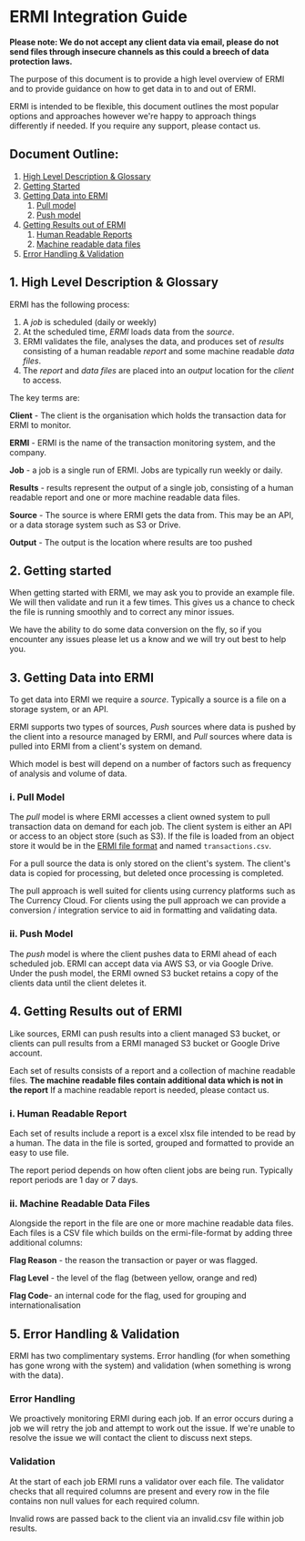 # ERMI Integration Guide

**Please note: We do not accept any client data via email, please do not send files through insecure channels as this could a breech of data protection laws.**

The purpose of this document is to provide a high level overview of ERMI and to provide guidance on how to get data in to and out of ERMI.

ERMI is intended to be flexible, this document outlines the most popular options and approaches however we're happy to approach things differently if needed. If you require any support, please contact us.

## Document Outline:

1. [High Level Description & Glossary](#1-high-level-description--glossary)
2. [Getting Started](#2-getting-started)
3. [Getting Data into ERMI](#3-getting-data-into-ermi)
	1. [Pull model](#i-pull-model)
	2. [Push model](#ii-push-model)
4. [Getting Results out of ERMI](#4-getting-results-out-of-ermi)
	1. [Human Readable Reports](#i-human-readable-report)
	2. [Machine readable data files](#ii-machine-readable-data-files)
5. [Error Handling & Validation](#5-error-handling--validation)

## 1. High Level Description & Glossary

ERMI has the following process:

1. A *job* is scheduled (daily or weekly)
2. At the scheduled time, *ERMI* loads data from the *source*.
3. ERMI validates the file, analyses the data, and produces set of *results* consisting of a human readable *report* and some machine readable *data files*. 
4. The *report* and *data files* are placed into an *output* location for the *client* to access.

The key terms are:

**Client** - The client is the organisation which holds the transaction data for ERMI to monitor.

**ERMI** - ERMI is the name of the transaction monitoring system, and the company.

**Job** - a job is a single run of ERMI. Jobs are typically run weekly or daily. 

**Results** - results represent the output of a single job, consisting of a human readable report and one or more machine readable data files.

**Source** - The source is where ERMI gets the data from. This may be an API, or a data storage system such as S3 or Drive.

**Output** - The output is the location where results are too pushed

## 2. Getting started

When getting started with ERMI, we may ask you to provide an example file. We will then validate and run it a few times. This gives us a chance to check the file is running smoothly and to correct any minor issues.

We have the ability to do some data conversion on the fly, so if you encounter any issues please let us a know and we will try out best to help you.

## 3. Getting Data into ERMI

To get data into ERMI we require a *source*. Typically a source is a file on a storage system, or an API.  

ERMI supports two types of sources, *Push* sources where data is pushed by the client into a resource managed by ERMI, and *Pull* sources where data is pulled into ERMI from a client's system on demand. 

Which model is best will depend on a number of factors such as frequency of analysis and volume of data. 

### i. Pull Model

The *pull* model is where ERMI accesses a client owned system to pull transaction data on demand for each job. The client system is either an API or access to an object store (such as S3). If the file is loaded from an object store it would be in the [ERMI file format](https://github.com/ermi-ltd/ermi-file-format) and named ````transactions.csv````.

For a pull source the data is only stored on the client's system. The client's data is copied for processing, but deleted once processing is completed.

The pull approach is well suited for clients using currency platforms such as The Currency Cloud. For clients using the pull approach we can provide a conversion / integration service to aid in formatting and validating data.

### ii. Push Model

The *push* model is where the client pushes data to ERMI ahead of each scheduled job. ERMI can accept data via AWS S3, or via Google Drive. Under the push model, the ERMI owned S3 bucket retains a copy of the clients data until the client deletes it.

## 4. Getting Results out of ERMI 

Like sources, ERMI can push results into a client managed S3 bucket, or clients can pull results from a ERMI managed S3 bucket or Google Drive account.

Each set of results consists of a report and a collection of machine readable files. **The machine readable files contain additional data which is not in the report** If a machine readable report is needed, please contact us.

### i. Human Readable Report

Each set of results include a report is a excel xlsx file intended to be read by a human. The data in the file is sorted, grouped and formatted to provide an easy to use file.

The report period depends on how often client jobs are being run. Typically report periods are 1 day or 7 days.

### ii. Machine Readable Data Files

Alongside the report in the file are one or more machine readable data files. Each files is a CSV file which builds on the ermi-file-format by adding three additional columns:

**Flag Reason** - the reason the transaction or payer or was flagged. 

**Flag Level** - the level of the flag (between yellow, orange and red)

**Flag Code**- an internal code for the flag, used for grouping and internationalisation  

## 5. Error Handling & Validation

ERMI has two complimentary systems. Error handling (for when something has gone wrong with the system) and validation (when something is wrong with the data).

### Error Handling

We proactively monitoring ERMI during each job. If an error occurs during a job we will retry the job and attempt to work out the issue. If we're unable to resolve the issue we will contact the client to discuss next steps.

### Validation

At the start of each job ERMI runs a validator over each file. The validator checks that all required columns are present and every row in the file contains non null values for each required column. 

Invalid rows are passed back to the client via an invalid.csv file within job results.
